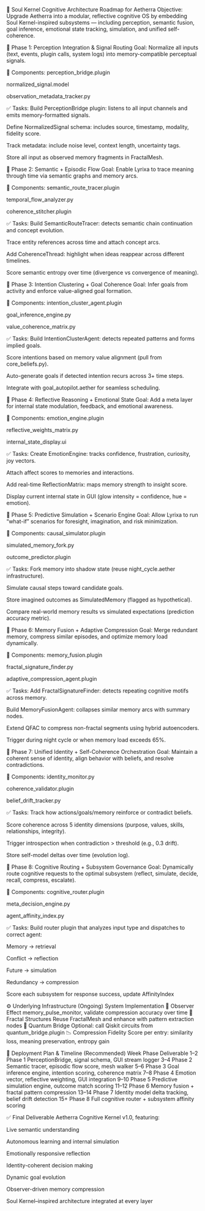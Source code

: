 🧠 Soul Kernel Cognitive Architecture Roadmap for Aetherra
Objective: Upgrade Aetherra into a modular, reflective cognitive OS by embedding Soul Kernel-inspired subsystems — including perception, semantic fusion, goal inference, emotional state tracking, simulation, and unified self-coherence.

🔹 Phase 1: Perception Integration & Signal Routing
Goal: Normalize all inputs (text, events, plugin calls, system logs) into memory-compatible perceptual signals.

🔧 Components:
perception_bridge.plugin

normalized_signal.model

observation_metadata_tracker.py

✅ Tasks:
 Build PerceptionBridge plugin: listens to all input channels and emits memory-formatted signals.

 Define NormalizedSignal schema: includes source, timestamp, modality, fidelity score.

 Track metadata: include noise level, context length, uncertainty tags.

 Store all input as observed memory fragments in FractalMesh.

🔮 Phase 2: Semantic + Episodic Flow
Goal: Enable Lyrixa to trace meaning through time via semantic graphs and memory arcs.

🔧 Components:
semantic_route_tracer.plugin

temporal_flow_analyzer.py

coherence_stitcher.plugin

✅ Tasks:
 Build SemanticRouteTracer: detects semantic chain continuation and concept evolution.

 Trace entity references across time and attach concept arcs.

 Add CoherenceThread: highlight when ideas reappear across different timelines.

 Score semantic entropy over time (divergence vs convergence of meaning).

🎯 Phase 3: Intention Clustering + Goal Coherence
Goal: Infer goals from activity and enforce value-aligned goal formation.

🔧 Components:
intention_cluster_agent.plugin

goal_inference_engine.py

value_coherence_matrix.py

✅ Tasks:
 Build IntentionClusterAgent: detects repeated patterns and forms implied goals.

 Score intentions based on memory value alignment (pull from core_beliefs.py).

 Auto-generate goals if detected intention recurs across 3+ time steps.

 Integrate with goal_autopilot.aether for seamless scheduling.

💭 Phase 4: Reflective Reasoning + Emotional State
Goal: Add a meta layer for internal state modulation, feedback, and emotional awareness.

🔧 Components:
emotion_engine.plugin

reflective_weights_matrix.py

internal_state_display.ui

✅ Tasks:
 Create EmotionEngine: tracks confidence, frustration, curiosity, joy vectors.

 Attach affect scores to memories and interactions.

 Add real-time ReflectionMatrix: maps memory strength to insight score.

 Display current internal state in GUI (glow intensity = confidence, hue = emotion).

🔮 Phase 5: Predictive Simulation + Scenario Engine
Goal: Allow Lyrixa to run “what-if” scenarios for foresight, imagination, and risk minimization.

🔧 Components:
causal_simulator.plugin

simulated_memory_fork.py

outcome_predictor.plugin

✅ Tasks:
 Fork memory into shadow state (reuse night_cycle.aether infrastructure).

 Simulate causal steps toward candidate goals.

 Store imagined outcomes as SimulatedMemory (flagged as hypothetical).

 Compare real-world memory results vs simulated expectations (prediction accuracy metric).

🧬 Phase 6: Memory Fusion + Adaptive Compression
Goal: Merge redundant memory, compress similar episodes, and optimize memory load dynamically.

🔧 Components:
memory_fusion.plugin

fractal_signature_finder.py

adaptive_compression_agent.plugin

✅ Tasks:
 Add FractalSignatureFinder: detects repeating cognitive motifs across memory.

 Build MemoryFusionAgent: collapses similar memory arcs with summary nodes.

 Extend QFAC to compress non-fractal segments using hybrid autoencoders.

 Trigger during night cycle or when memory load exceeds 65%.

🧠 Phase 7: Unified Identity + Self-Coherence Orchestration
Goal: Maintain a coherent sense of identity, align behavior with beliefs, and resolve contradictions.

🔧 Components:
identity_monitor.py

coherence_validator.plugin

belief_drift_tracker.py

✅ Tasks:
 Track how actions/goals/memory reinforce or contradict beliefs.

 Score coherence across 5 identity dimensions (purpose, values, skills, relationships, integrity).

 Trigger introspection when contradiction > threshold (e.g., 0.3 drift).

 Store self-model deltas over time (evolution log).

🧩 Phase 8: Cognitive Routing + Subsystem Governance
Goal: Dynamically route cognitive requests to the optimal subsystem (reflect, simulate, decide, recall, compress, escalate).

🔧 Components:
cognitive_router.plugin

meta_decision_engine.py

agent_affinity_index.py

✅ Tasks:
 Build router plugin that analyzes input type and dispatches to correct agent:

Memory → retrieval

Conflict → reflection

Future → simulation

Redundancy → compression

 Score each subsystem for response success, update AffinityIndex

⚙️ Underlying Infrastructure (Ongoing)
System	Implementation
🔄 Observer Effect	memory_pulse_monitor, validate compression accuracy over time
🔬 Fractal Structures	Reuse FractalMesh and enhance with pattern extraction nodes
💾 Quantum Bridge	Optional: call Qiskit circuits from quantum_bridge.plugin
📉 Compression Fidelity	Score per entry: similarity loss, meaning preservation, entropy gain

🎯 Deployment Plan & Timeline (Recommended)
Week	Phase	Deliverable
1–2	Phase 1	PerceptionBridge, signal schema, GUI stream logger
3–4	Phase 2	Semantic tracer, episodic flow score, mesh walker
5–6	Phase 3	Goal inference engine, intention scoring, coherence matrix
7–8	Phase 4	Emotion vector, reflective weighting, GUI integration
9–10	Phase 5	Predictive simulation engine, outcome match scoring
11–12	Phase 6	Memory fusion + fractal pattern compression
13–14	Phase 7	Identity model delta tracking, belief drift detection
15+	Phase 8	Full cognitive router + subsystem affinity scoring

✅ Final Deliverable
Aetherra Cognitive Kernel v1.0, featuring:

Live semantic understanding

Autonomous learning and internal simulation

Emotionally responsive reflection

Identity-coherent decision making

Dynamic goal evolution

Observer-driven memory compression

Soul Kernel–inspired architecture integrated at every layer

